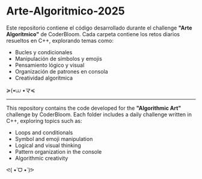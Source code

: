 # Arte-Algoritmico-2025

Este repositorio contiene el código desarrollado durante el challenge **"Arte Algorítmico"** de CoderBloom. Cada carpeta contiene los retos diarios resueltos en C++, explorando temas como:

- Bucles y condicionales
- Manipulación de símbolos y emojis
- Pensamiento lógico y visual
- Organización de patrones en consola
- Creatividad algorítmica

≽(•⩊ •マ≼

-----------------------------------------------------------------------------------------------------------------------

This repository contains the code developed for the **"Algorithmic Art"** challenge by CoderBloom. Each folder includes a daily challenge written in C++, exploring topics such as:

- Loops and conditionals
- Symbol and emoji manipulation
- Logical and visual thinking
- Pattern organization in the console
- Algorithmic creativity

ᕙ(  •̀ ᗜ •́  )ᕗ
